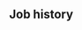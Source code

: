 <!-- Copyright (C) 2023  Kevin Sandom -->
<!-- # This is a dynamic variant with no company descriptions. -->
<!-- do include src/header/exampleHeaderWithoutCols.md -->
<!-- do include src/intro/exampleLongIntro.md -->
<!-- do include src/util/pageBreak.md -->

## Job history
<!-- do forEach src/jobHistory/jobs include src/jobHistory/exampleDynamicNoCompanyDescription.md -->
<!-- do include src/util/pageBreak.md -->
<!-- do include src/keySkills/exampleKeySkills.md -->
